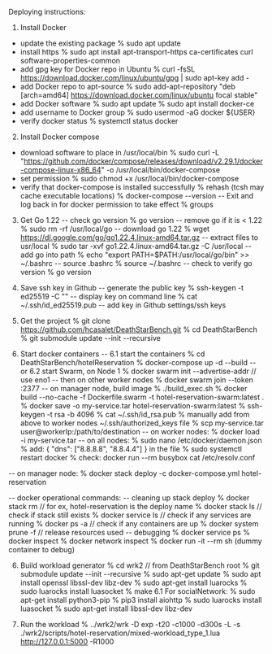 Deploying instructions:
1. Install Docker
- update the existing package
  % sudo apt update
- install https
  % sudo apt install apt-transport-https ca-certificates curl software-properties-common
- add gpg key for Docker repo in Ubuntu
  % curl -fsSL https://download.docker.com/linux/ubuntu/gpg | sudo apt-key add -
- add Docker repo to apt-source
  % sudo add-apt-repository "deb [arch=amd64] https://download.docker.com/linux/ubuntu focal stable"
- add Docker software
  % sudo apt update
  % sudo apt install docker-ce
- add username to Docker group
  % sudo usermod -aG docker ${USER}
- verify docker status
  % systemctl status docker

2. Install Docker compose
- download software to place in /usr/local/bin
  % sudo curl -L "https://github.com/docker/compose/releases/download/v2.29.1/docker-compose-linux-x86_64" -o /usr/local/bin/docker-compose
- set permission
  % sudo chmod +x /usr/local/bin/docker-compose
- verify that docker-compose is installed successfully
  % rehash (tcsh may cache executable locations)
  % docker-compose --version
-- Exit and log back in for docker permission to take effect
  % groups

3. Get Go 1.22
-- check go version
  % go version
-- remove go if it is < 1.22
  % sudo rm -rf /usr/local/go
-- download go 1.22
  % wget https://dl.google.com/go/go1.22.4.linux-amd64.tar.gz
-- extract files to usr/local
  % sudo tar -xvf go1.22.4.linux-amd64.tar.gz -C /usr/local
-- add go into path
  % echo "export PATH=\$PATH:/usr/local/go/bin" >> ~/.bashrc
-- source .bashrc
  % source ~/.bashrc
-- check to verify go version
  % go version

4. Save ssh key in Github
-- generate the public key
  % ssh-keygen -t ed25519 -C "<email>"
-- display key on command line
  % cat ~/.ssh/id_ed25519.pub 
-- add key in Github settings/ssh keys

5. Get the project
  % git clone https://github.com/hcasalet/DeathStarBench.git
  % cd DeathStarBench
  % git submodule update --init --recursive

6. Start docker containers
-- 6.1 start the containers
  % cd DeathStarBench/hotelReservation
  % docker-compose up -d --build
-- or 6.2 start Swarm, on Node 1
  % docker swarm init --advertise-addr <managerIp>  // use eno1
-- then on other worker nodes
  % docker swarm join --token <token> <managerIp>:2377
-- on manager node, build image
  % ./build_exec.sh
  % docker build --no-cache -f Dockerfile.swarm -t hotel-reservation-swarm:latest .
  % docker save -o my-service.tar hotel-reservation-swarm:latest
  % ssh-keygen -t rsa -b 4096
  % cat ~/.ssh/id_rsa.pub
  % manually add from above to worker nodes ~/.ssh/authorized_keys file
  % scp my-service.tar user@workerIp:/path/to/destination
-- on worker nodes:
  % docker load -i my-service.tar
-- on all nodes:
  % sudo nano /etc/docker/daemon.json 
  % add: {
            "dns": ["8.8.8.8", "8.8.4.4"]
         } in the file
  % sudo systemctl restart docker
  % check: docker run --rm busybox cat /etc/resolv.conf

-- on manager node:
  % docker stack deploy -c docker-compose.yml hotel-reservation

-- docker operational commands:
-- cleaning up stack deploy
  % docker stack rm <deploy-name>  // for ex, hotel-reservation is the deploy name
  % docker stack ls    // check if stack still exists
  % docker service ls    // check if any services are running
  % docker ps -a         // check if any containers are up
  % docker system prune -f     // release resources used
-- debugging
  % docker service ps <service-name>
  % docker inspect <task-id>
  % docker network inspect <overlay-network-name>
  % docker run -it --rm <image-name> sh  (dummy container to debug)


6. Build workload generator
  % cd wrk2   // from DeathStarBench root
  % git submodule update --init --recursive
  % sudo apt-get update
  % sudo apt install openssl libssl-dev libz-dev
  % sudo apt-get install luarocks
  % sudo luarocks install luasocket
  % make
6.1 For socialNetwork:
  % sudo apt-get install python3-pip
  % pip3 install aiohttp
  % sudo luarocks install luasocket
  % sudo apt-get install libssl-dev libz-dev

7. Run the workload
  % ../wrk2/wrk -D exp -t20 -c1000 -d300s -L -s ./wrk2/scripts/hotel-reservation/mixed-workload_type_1.lua http://127.0.0.1:5000 -R1000
